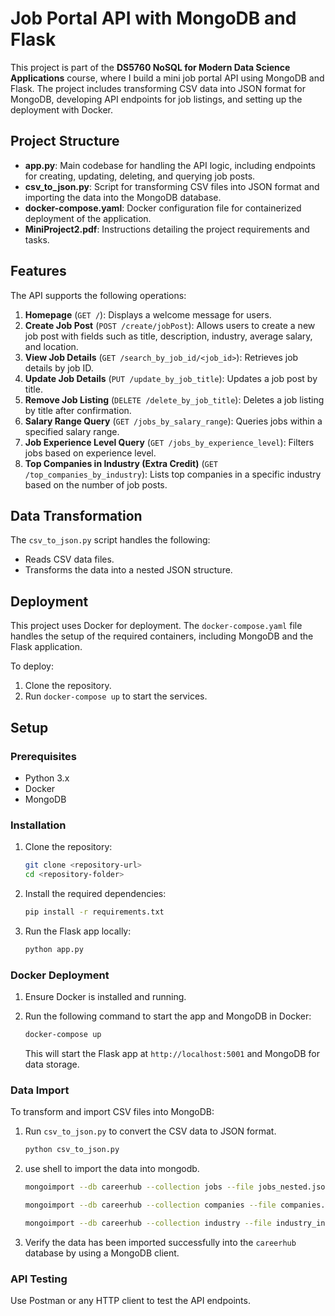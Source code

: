 # Job Portal API with MongoDB and Flask

This project is part of the **DS5760 NoSQL for Modern Data Science Applications** course, where I build a mini job portal API using MongoDB and Flask. The project includes transforming CSV data into JSON format for MongoDB, developing API endpoints for job listings, and setting up the deployment with Docker.

## Project Structure

- **app.py**: Main codebase for handling the API logic, including endpoints for creating, updating, deleting, and querying job posts.
- **csv_to_json.py**: Script for transforming CSV files into JSON format and importing the data into the MongoDB database.
- **docker-compose.yaml**: Docker configuration file for containerized deployment of the application.
- **MiniProject2.pdf**: Instructions detailing the project requirements and tasks.

## Features

The API supports the following operations:

1. **Homepage** (`GET /`): Displays a welcome message for users.
2. **Create Job Post** (`POST /create/jobPost`): Allows users to create a new job post with fields such as title, description, industry, average salary, and location.
3. **View Job Details** (`GET /search_by_job_id/<job_id>`): Retrieves job details by job ID.
4. **Update Job Details** (`PUT /update_by_job_title`): Updates a job post by title.
5. **Remove Job Listing** (`DELETE /delete_by_job_title`): Deletes a job listing by title after confirmation.
6. **Salary Range Query** (`GET /jobs_by_salary_range`): Queries jobs within a specified salary range.
7. **Job Experience Level Query** (`GET /jobs_by_experience_level`): Filters jobs based on experience level.
8. **Top Companies in Industry (Extra Credit)** (`GET /top_companies_by_industry`): Lists top companies in a specific industry based on the number of job posts.

## Data Transformation

The `csv_to_json.py` script handles the following:

- Reads CSV data files.
- Transforms the data into a nested JSON structure.

## Deployment

This project uses Docker for deployment. The `docker-compose.yaml` file handles the setup of the required containers, including MongoDB and the Flask application.

To deploy:

1. Clone the repository.
2. Run `docker-compose up` to start the services.

## Setup

### Prerequisites

- Python 3.x
- Docker
- MongoDB

### Installation

1. Clone the repository:

   ```bash
   git clone <repository-url>
   cd <repository-folder>
   ```

2. Install the required dependencies:

   ```bash
   pip install -r requirements.txt
   ```

3. Run the Flask app locally:

   ```bash
   python app.py
   ```

### Docker Deployment

1. Ensure Docker is installed and running.
2. Run the following command to start the app and MongoDB in Docker:

   ```bash
   docker-compose up
   ```

   This will start the Flask app at `http://localhost:5001` and MongoDB for data storage.

### Data Import

To transform and import CSV files into MongoDB:

1. Run `csv_to_json.py` to convert the CSV data to JSON format.

   ```bash
   python csv_to_json.py
   ```
2. use shell to import the data into mongodb.
   ```bash
   mongoimport --db careerhub --collection jobs --file jobs_nested.json --jsonArray

   mongoimport --db careerhub --collection companies --file companies.json --jsonArray

   mongoimport --db careerhub --collection industry --file industry_info.json --jsonArray

   ```
4. Verify the data has been imported successfully into the `careerhub` database by using a MongoDB client.

### API Testing

Use Postman or any HTTP client to test the API endpoints.
